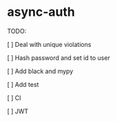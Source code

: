 # async-auth

TODO:

[ ] Deal with unique violations

[ ] Hash password and set id to user

[ ] Add black and mypy

[ ] Add test

[ ] CI

[ ] JWT
